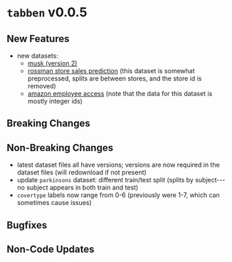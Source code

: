 # `tabben` v0.0.5

## New Features
- new datasets:
  - [musk (version 2)](https://archive.ics.uci.edu/ml/datasets/Musk+(Version+2))
  - [rossman store sales prediction](https://www.kaggle.com/c/rossmann-store-sales/data?select=sample_submission.csv) (this dataset is somewhat preprocessed, splits are between stores, and the store id is removed)
  - [amazon employee access](https://www.kaggle.com/c/amazon-employee-access-challenge/overview) (note that the data for this dataset is mostly integer ids)

## Breaking Changes

## Non-Breaking Changes
- latest dataset files all have versions; versions are now required in the dataset files (will redownload if not present)
- update `parkinsons` dataset: different train/test split (splits by subject---no subject appears in both train and test)
- `covertype` labels now range from 0-6 (previously were 1-7, which can sometimes cause issues)

## Bugfixes

## Non-Code Updates

